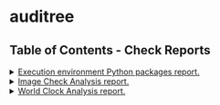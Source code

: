 # auditree



## Table of Contents - Check Reports

<details>
<summary><a href="https://github.com/shai-doron/auditree/blob/master/reports/auditree/python_packages.md">Execution environment Python packages report.</a></summary>

- Accreditations: **DEMO.ARBORETUM.ACCRED**
- Check:`arboretum.auditree.checks.test_python_packages.PythonPackageCheck`
- From: 2022-02-20T07:44:32.908901
- Evidences used:
   - <a href="https://github.com/shai-doron/auditree/blob/c559a2f0e7568973c57a9f18da25f8ad97e9caca/raw/auditree/auditree_arboretum_releases.xml">Auditree Arboretum PyPI releases</a> from 2022-02-20T07:41:47.774444
   - <a href="https://github.com/shai-doron/auditree/blob/c559a2f0e7568973c57a9f18da25f8ad97e9caca/raw/auditree/auditree_framework_releases.xml">Auditree Framework PyPI releases</a> from 2022-02-20T07:41:47.774444
   - <a href="https://github.com/shai-doron/auditree/blob/8ea1e3f68756202320f5358751b840d79f0d708a/raw/auditree/python_packages.json">Python Package List</a> from 2022-02-20T07:41:47.774444
   - <a href="https://github.com/shai-doron/auditree/blob/c559a2f0e7568973c57a9f18da25f8ad97e9caca/raw/auditree/python_packages.json">Python Package List</a> from 2022-02-15T14:36:15.460068
   - <a href="https://github.com/shai-doron/auditree/blob/c559a2f0e7568973c57a9f18da25f8ad97e9caca/raw/auditree/auditree_harvest_releases.xml">auditree_harvest_releases.xml</a> from 2022-02-20T07:41:47.774444
</details>

<details>
<summary><a href="https://github.com/shai-doron/auditree/blob/master/reports/images/image_check.md">Image Check Analysis report.</a></summary>

- Accreditations: **N/A**
- Check:`demo_examples.checks.test_image_content.ImageCheck`
- From: 2022-02-16T14:33:17.033785
- Evidences used:
   - <a href="https://github.com/shai-doron/auditree/blob/c559a2f0e7568973c57a9f18da25f8ad97e9caca/raw/images/auditree_logo.png">The Auditree logo image</a> from 2022-02-15T14:36:15.460068
</details>

<details>
<summary><a href="https://github.com/shai-doron/auditree/blob/master/reports/time/world_clock.md">World Clock Analysis report.</a></summary>

- Accreditations: **N/A**
- Check:`demo_examples.checks.test_world_clock.WorldClockCheck`
- From: 2022-02-16T14:33:17.033785
- Evidences used:
   - <a href="https://github.com/shai-doron/auditree/blob/c559a2f0e7568973c57a9f18da25f8ad97e9caca/raw/time/world_clock_utc.json">Coordinated Universal Time</a> from 2022-02-15T14:36:15.460068
</details>

